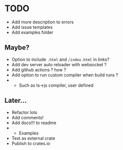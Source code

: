# TODO

- Add more description to errors
- Add issue templates
- Add examples folder

## Maybe?

- Option to include `.html` and `/index.html` in links?
- Add dev server auto reloader with websocket ?
- Add github actions ? how ?
- Add option to run custom compiler when build runs ?
- - Such as ts->js compiler, user defined

## Later...

- Refactor lots
- Add comments!
- Add docs!!! to readme
- - Examples
- Test as external crate
- Publish to crates.io
